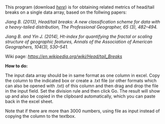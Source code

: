 
This program (download <a rel="nofollow" target="_blank" href="http://fromto.hig.se/~bjg/HeadTailBreaksCode/HeadTailBreaksApp.zip"> <i>here</i></a></font></font>) is for obtaining related metrics of head/tail breaks on a single data array, based on the follwing papers:


<i>Jiang B. (2013), Head/tail breaks: A new classification scheme for data with a heavy-tailed distribution, The Professional Geographer, 65 (3), 482–494.</i>

<i>Jiang B. and Yin J. (2014), Ht-index for quantifying the fractal or scaling structure of geographic features, Annals of the Association of American Geographers, 104(3), 530–541. </i>

Wiki page: <a rel="nofollow" target="_blank" href="https://en.wikipedia.org/wiki/Head/tail_Breaks"> <i>https://en.wikipedia.org/wiki/Head/tail_Breaks</i></a></font></font>



<b>How to do:</b>

The input data array should be in same format as one column in excel. Copy the column to the indicated box or create a .txt file (or other formats which can also be opened with .txt) of this column and then drag and drop the file in the input field. Set the division rule and then click Go. The result will show up and also be copied in the clipboard automatically, which you can paste back in the excel sheet.

Note that if there are more than 3000 numbers, using file as input instead of copying the column to the textbox.   

